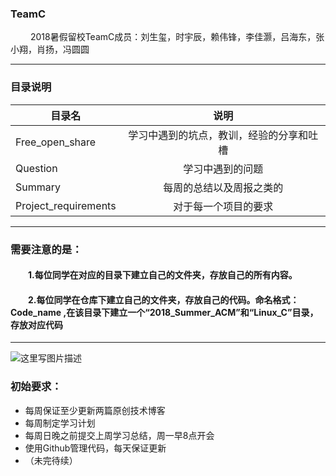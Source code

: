 ### TeamC
&emsp;&emsp; 2018暑假留校TeamC成员：刘生玺，时宇辰，赖伟锋，李佳灏，吕海东，张小翔，肖扬，冯圆圆

***

###  目录说明


|   目录名 | 说明 | 
| ------------- |:-------------:| 
|  Free_open_share|  学习中遇到的坑点，教训，经验的分享和吐槽 |  
|  Question| 学习中遇到的问题 | 
|   Summary |  每周的总结以及周报之类的  | 
|Project_requirements|对于每一个项目的要求|


*** 

### 需要注意的是：
#### &emsp;&emsp;1.每位同学在对应的目录下建立自己的文件夹，存放自己的所有内容。
#### &emsp;&emsp;2.每位同学在仓库下建立自己的文件夹，存放自己的代码。命名格式：Code_name  ,在该目录下建立一个“2018_Summer_ACM”和“Linux_C”目录，存放对应代码

*** 

![这里写图片描述](https://img-blog.csdn.net/20180723095525145?watermark/2/text/aHR0cHM6Ly9ibG9nLmNzZG4ubmV0L2xpdXNoZW5neGlfcm9vdA==/font/5a6L5L2T/fontsize/400/fill/I0JBQkFCMA==/dissolve/70)

### 初始要求：

- 每周保证至少更新两篇原创技术博客
- 每周制定学习计划
-  每周日晚之前提交上周学习总结，周一早8点开会
-  使用Github管理代码，每天保证更新
- （未完待续）

